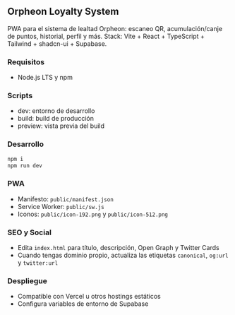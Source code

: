 ## Orpheon Loyalty System

PWA para el sistema de lealtad Orpheon: escaneo QR, acumulación/canje de puntos, historial, perfil y más. Stack: Vite + React + TypeScript + Tailwind + shadcn-ui + Supabase.

### Requisitos
- Node.js LTS y npm

### Scripts
- dev: entorno de desarrollo
- build: build de producción
- preview: vista previa del build

### Desarrollo
```sh
npm i
npm run dev
```

### PWA
- Manifesto: `public/manifest.json`
- Service Worker: `public/sw.js`
- Iconos: `public/icon-192.png` y `public/icon-512.png`

### SEO y Social
- Edita `index.html` para título, descripción, Open Graph y Twitter Cards
- Cuando tengas dominio propio, actualiza las etiquetas `canonical`, `og:url` y `twitter:url`

### Despliegue
- Compatible con Vercel u otros hostings estáticos
- Configura variables de entorno de Supabase
